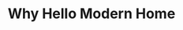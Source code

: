 ---
title: "Why Hello Modern Home"
url: /scottsdale/why-hello-modern-home/
shop: interior decoration
---